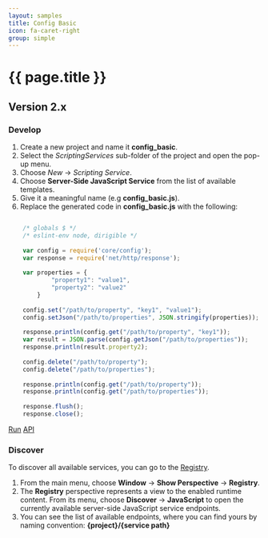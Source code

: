 ```yaml
---
layout: samples
title: Config Basic
icon: fa-caret-right
group: simple
---
```


{{ page.title }}
===

Version 2.x
---

### Develop


1. Create a new project and name it **config_basic**.
2. Select the *ScriptingServices* sub-folder of the project and open the pop-up menu.
3. Choose *New* -> *Scripting Service*.
4. Choose **Server-Side JavaScript Service** from the list of available templates.
5. Give it a meaningful name (e.g **config_basic.js**).
6. Replace the generated code in **config_basic.js** with the following:

```javascript

	/* globals $ */
	/* eslint-env node, dirigible */
	
	var config = require('core/config');
	var response = require('net/http/response');
	
	var properties = {
			"property1": "value1",
			"property2": "value2"
		}
	
	config.set("/path/to/property", "key1", "value1");
	config.setJson("/path/to/properties", JSON.stringify(properties));
	
	response.println(config.get("/path/to/property", "key1"));
	var result = JSON.parse(config.getJson("/path/to/properties"));
	response.println(result.property2);
	
	config.delete("/path/to/property");
	config.delete("/path/to/properties");
	
	response.println(config.get("/path/to/property"));
	response.println(config.get("/path/to/properties"));
	
	response.flush();
	response.close();

```

<div class="btn-toolbar pull-right">
	<a class="btn btn-warning" href="http://dirigible.eclipse.org/services/web/registry/anonymous.html?git=https://github.com/dirigiblelabs/sample_core_config_basic.git">Run</a>
	<a class="btn btn-info" href="http://www.dirigible.io/api/config.html">API</a>
</div>

### Discover

To discover all available services, you can go to the [Registry](../help/registry.html).

1. From the main menu, choose **Window** -> **Show Perspective** -> **Registry**.
2. The **Registry** perspective represents a view to the enabled runtime content. From its menu, choose **Discover** -> **JavaScript** to open the currently available server-side JavaScript service endpoints.
3. You can see the list of available endpoints, where you can find yours by naming convention: **{project}/{service path}**
